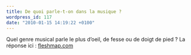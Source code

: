 ```yaml
---
title: De quoi parle-t-on dans la musique ?
wordpress_id: 117
date: "2010-01-15 14:19:22 +0100"
---
```


Quel genre musical parle le plus d’oeil, de fesse ou de doigt de pied ? La
réponse ici : [fleshmap.com][1]

[1]:
  https://web.archive.org/web/20100206071043/http://www.fleshmap.com/listen/music.html
